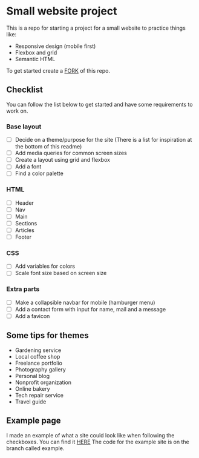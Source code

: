 # Small website project

This is a repo for starting a project for a small website to practice things like:
* Responsive design (mobile first)
* Flexbox and grid
* Semantic HTML

To get started create a [FORK](https://docs.github.com/en/pull-requests/collaborating-with-pull-requests/working-with-forks/fork-a-repo) of this repo.

## Checklist

You can follow the list below to get started and have some requirements to work on.

### Base layout
- [ ] Decide on a theme/purpose for the site (There is a list for inspiration at the bottom of this readme)
- [ ] Add media queries for common screen sizes
- [ ] Create a layout using grid and flexbox
- [ ] Add a font
- [ ] Find a color palette

### HTML
- [ ] Header
- [ ] Nav
- [ ] Main
- [ ] Sections
- [ ] Articles
- [ ] Footer

### CSS
- [ ] Add variables for colors
- [ ] Scale font size based on screen size

### Extra parts
- [ ] Make a collapsible navbar for mobile (hamburger menu)
- [ ] Add a contact form with input for name, mail and a message
- [ ] Add a favicon

## Some tips for themes

- Gardening service
- Local coffee shop
- Freelance portfolio
- Photography gallery
- Personal blog
- Nonprofit organization
- Online bakery
- Tech repair service
- Travel guide

## Example page

I made an example of what a site could look like when following the checkboxes. You can find it [HERE](https://ollewarne.github.io/small-website-project/)
The code for the example site is on the branch called example.
